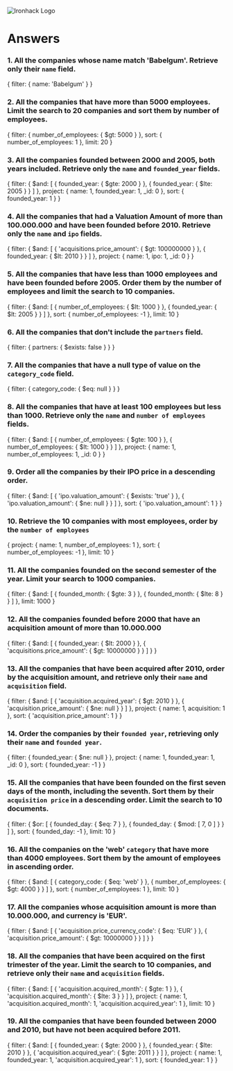 ![Ironhack Logo](https://i.imgur.com/1QgrNNw.png)

# Answers

### 1. All the companies whose name match 'Babelgum'. Retrieve only their `name` field.

{
 filter: {
  name: 'Babelgum'
 }
}

### 2. All the companies that have more than 5000 employees. Limit the search to 20 companies and sort them by **number of employees**.

{
 filter: {
  number_of_employees: {
   $gt: 5000
  }
 },
 sort: {
  number_of_employees: 1
 },
 limit: 20
}

### 3. All the companies founded between 2000 and 2005, both years included. Retrieve only the `name` and `founded_year` fields.

{
 filter: {
  $and: [
   {
    founded_year: {
     $gte: 2000
    }
   },
   {
    founded_year: {
     $lte: 2005
    }
   }
  ]
 },
 project: {
  name: 1,
  founded_year: 1,
  _id: 0
 },
 sort: {
  founded_year: 1
 }
}

### 4. All the companies that had a Valuation Amount of more than 100.000.000 and have been founded before 2010. Retrieve only the `name` and `ipo` fields.

{
 filter: {
  $and: [
   {
    'acquisitions.price_amount': {
     $gt: 100000000
    }
   },
   {
    founded_year: {
     $lt: 2010
    }
   }
  ]
 },
 project: {
  name: 1,
  ipo: 1,
  _id: 0
 }
}

### 5. All the companies that have less than 1000 employees and have been founded before 2005. Order them by the number of employees and limit the search to 10 companies.

{
 filter: {
  $and: [
   {
    number_of_employees: {
     $lt: 1000
    }
   },
   {
    founded_year: {
     $lt: 2005
    }
   }
  ]
 },
 sort: {
  number_of_employees: -1
 },
 limit: 10
}

### 6. All the companies that don't include the `partners` field.
{
 filter: {
  partners: {
   $exists: false
  }
 }
}

### 7. All the companies that have a null type of value on the `category_code` field.
{
 filter: {
  category_code: {
   $eq: null
  }
 }
}

### 8. All the companies that have at least 100 employees but less than 1000. Retrieve only the `name` and `number of employees` fields.
{
 filter: {
  $and: [
   {
    number_of_employees: {
     $gte: 100
    }
   },
   {
    number_of_employees: {
     $lt: 1000
    }
   }
  ]
 },
 project: {
  name: 1,
  number_of_employees: 1,
  _id: 0
 }
}

### 9. Order all the companies by their IPO price in a descending order.

{
 filter: {
  $and: [
   {
    'ipo.valuation_amount': {
     $exists: 'true'
    }
   },
   {
    'ipo.valuation_amount': {
     $ne: null
    }
   }
  ]
 },
 sort: {
  'ipo.valuation_amount': 1
 }
}

### 10. Retrieve the 10 companies with most employees, order by the `number of employees`
{
 project: {
  name: 1,
  number_of_employees: 1
 },
 sort: {
  number_of_employees: -1
 },
 limit: 10
}

### 11. All the companies founded on the second semester of the year. Limit your search to 1000 companies.

{
 filter: {
  $and: [
   {
    founded_month: {
     $gte: 3
    }
   },
   {
    founded_month: {
     $lte: 8
    }
   }
  ]
 },
 limit: 1000
}

### 12. All the companies founded before 2000 that have an acquisition amount of more than 10.000.000

{
 filter: {
  $and: [
   {
    founded_year: {
     $lt: 2000
    }
   },
   {
    'acquisitions.price_amount': {
     $gt: 10000000
    }
   }
  ]
 }
}

### 13. All the companies that have been acquired after 2010, order by the acquisition amount, and retrieve only their `name` and `acquisition` field.

{
 filter: {
  $and: [
   {
    'acquisition.acquired_year': {
     $gt: 2010
    }
   },
   {
    'acquisition.price_amount': {
     $ne: null
    }
   }
  ]
 },
 project: {
  name: 1,
  acquisition: 1
 },
 sort: {
  'acquisition.price_amount': 1
 }
}

### 14. Order the companies by their `founded year`, retrieving only their `name` and `founded year`.

{
 filter: {
  founded_year: {
   $ne: null
  }
 },
 project: {
  name: 1,
  founded_year: 1,
  _id: 0
 },
 sort: {
  founded_year: -1
 }
}

### 15. All the companies that have been founded on the first seven days of the month, including the seventh. Sort them by their `acquisition price` in a descending order. Limit the search to 10 documents.

{
 filter: {
  $or: [
   {
    founded_day: {
     $eq: 7
    }
   },
   {
    founded_day: {
     $mod: [
      7,
      0
     ]
    }
   }
  ]
 },
 sort: {
  founded_day: -1
 },
 limit: 10
}

### 16. All the companies on the 'web' `category` that have more than 4000 employees. Sort them by the amount of employees in ascending order.

{
 filter: {
  $and: [
   {
    category_code: {
     $eq: 'web'
    }
   },
   {
    number_of_employees: {
     $gt: 4000
    }
   }
  ]
 },
 sort: {
  number_of_employees: 1
 },
 limit: 10
}

### 17. All the companies whose acquisition amount is more than 10.000.000, and currency is 'EUR'.

{
 filter: {
  $and: [
   {
    'acquisition.price_currency_code': {
     $eq: 'EUR'
    }
   },
   {
    'acquisition.price_amount': {
     $gt: 10000000
    }
   }
  ]
 }
}

### 18. All the companies that have been acquired on the first trimester of the year. Limit the search to 10 companies, and retrieve only their `name` and `acquisition` fields.

{
 filter: {
  $and: [
   {
    'acquisition.acquired_month': {
     $gte: 1
    }
   },
   {
    'acquisition.acquired_month': {
     $lte: 3
    }
   }
  ]
 },
 project: {
  name: 1,
  'acquisition.acquired_month': 1,
  'acquisition.acquired_year': 1
 },
 limit: 10
}

### 19. All the companies that have been founded between 2000 and 2010, but have not been acquired before 2011.

{
 filter: {
  $and: [
   {
    founded_year: {
     $gte: 2000
    }
   },
   {
    founded_year: {
     $lte: 2010
    }
   },
   {
    'acquisition.acquired_year': {
     $gte: 2011
    }
   }
  ]
 },
 project: {
  name: 1,
  founded_year: 1,
  'acquisition.acquired_year': 1
 },
 sort: {
  founded_year: 1
 }
}

